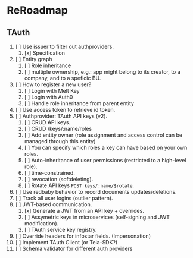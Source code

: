 # ReRoadmap

## TAuth

1. [ ] Use issuer to filter out authproviders.
   1. [x] Specification
2. [ ] Entity graph
    1. [ ] Role inheritance
    2. [ ] multiple ownership, e.g.: app might belong to its creator, to a company, and to a speficic BU.
3. [ ] How to register a new user? 
    1. [ ] Login with Melt Key
    2. [ ] Login with Auth0
    3. [ ] Handle role inheritance from parent entity
4. [ ] Use access token to retrieve id token.
5. [ ] Authprovider: TAuth API keys (v2).
    1. [ ] CRUD API keys.
    2. [ ] CRUD /keys/:name/roles
    3. [ ] Add entity owner (role assignment and access control can be managed through this entity)
    4. [ ] You can specify which roles a key can have based on your own roles.
    5. [ ] Auto-inheritance of user permissions (restricted to a high-level role).
    6. [ ] time-constrained.
    7. [ ] revocation (softdeleting).
    8. [ ] Rotate API keys `POST keys/:name/$rotate`.
6. [ ] Use redbaby behavior to record documents updates/deletions.
7. [ ] Track all user logins (outlier pattern).
8. [ ] JWT-based communication.
    1. [x] Generate a JWT from an API key + overrides.
    2. [ ] Assymetric keys in microservices (self-signing and JWT modification).
    3. [ ] TAuth service key registry.
9.  [ ] Override headers for infostar fields. (Impersonation)
   1. [ ] Implement TAuth Client (or Teia-SDK?)
10. [ ] Schema validator for different auth providers
